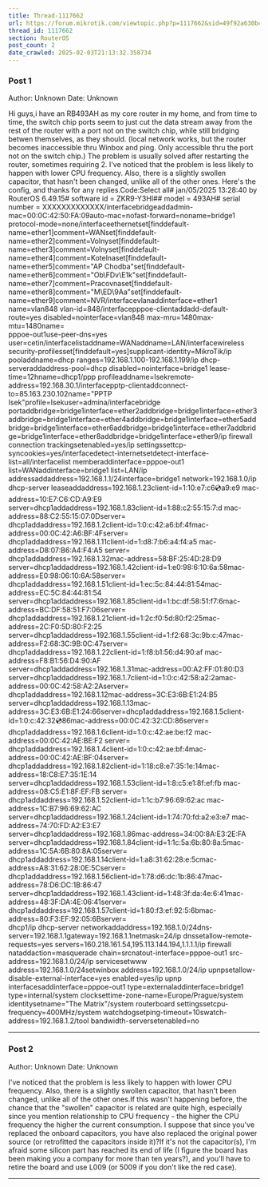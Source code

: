 ```yaml
---
title: Thread-1117662
url: https://forum.mikrotik.com/viewtopic.php?p=1117662&sid=49f92a630bc7970d8ca50523be880e8f#p1117662
thread_id: 1117662
section: RouterOS
post_count: 2
date_crawled: 2025-02-03T21:13:32.358734
---
```


### Post 1
Author: Unknown
Date: Unknown

Hi guys,i have an RB493AH as my core router in my home, and from time to time, the switch chip ports seem to just cut the data stream away from the rest of the router with a port not on the switch chip, while still bridging betwen themselves, as they should. (local network works, but the router becomes inaccessible thru Winbox and ping. Only accessible thru the port not on the switch chip.) The problem is usually solved after restarting the router, sometimes requiring 2. I've noticed that the problem is less likely to happen with lower CPU frequency. Also, there is a slightly swollen capacitor, that hasn't been changed, unlike all of the other ones. Here's the config, and thanks for any replies.Code:Select all# jan/05/2025 13:28:40 by RouterOS 6.49.15# software id = ZKR9-Y3HI## model = 493AH# serial number = XXXXXXXXXXXXX/interfacebridgeaddadmin-mac=00:0C:42:50:FA:09auto-mac=nofast-forward=noname=bridge1 protocol-mode=none/interfaceethernetset[finddefault-name=ether1]comment=WANset[finddefault-name=ether2]comment=Volnyset[finddefault-name=ether3]comment=Volnyset[finddefault-name=ether4]comment=Kotelnaset[finddefault-name=ether5]comment="AP Chodba"set[finddefault-name=ether6]comment="Ob\FDv\E1k"set[finddefault-name=ether7]comment=Pracovnaset[finddefault-name=ether8]comment="M\ED\9Aa"set[finddefault-name=ether9]comment=NVR/interfacevlanaddinterface=ether1 name=vlan848 vlan-id=848/interfacepppoe-clientaddadd-default-route=yes disabled=nointerface=vlan848 max-mru=1480max-mtu=1480name=\
    pppoe-out1use-peer-dns=yes user=cetin/interfacelistaddname=WANaddname=LAN/interfacewireless security-profilesset[finddefault=yes]supplicant-identity=MikroTik/ip pooladdname=dhcp ranges=192.168.1.100-192.168.1.199/ip dhcp-serveraddaddress-pool=dhcp disabled=nointerface=bridge1 lease-time=12hname=dhcp1/ppp profileaddname=Isekremote-address=192.168.30.1/interfacepptp-clientaddconnect-to=85.163.230.102name="PPTP Isek"profile=Isekuser=admina/interfacebridge portaddbridge=bridge1interface=ether2addbridge=bridge1interface=ether3addbridge=bridge1interface=ether4addbridge=bridge1interface=ether5addbridge=bridge1interface=ether6addbridge=bridge1interface=ether7addbridge=bridge1interface=ether8addbridge=bridge1interface=ether9/ip firewall connection trackingsetenabled=yes/ip settingssettcp-syncookies=yes/interfacedetect-internetsetdetect-interface-list=all/interfacelist memberaddinterface=pppoe-out1 list=WANaddinterface=bridge1 list=LAN/ip addressaddaddress=192.168.1.1/24interface=bridge1 network=192.168.1.0/ip dhcp-server leaseaddaddress=192.168.1.23client-id=1:10:e7:c6:cd:a9:e9 mac-address=10:E7:C6:CD:A9:E9 \
    server=dhcp1addaddress=192.168.1.83client-id=1:88:c2:55:15:7:d mac-address=88:C2:55:15:07:0Dserver=\
    dhcp1addaddress=192.168.1.2client-id=1:0:c:42:a6:bf:4fmac-address=00:0C:42:A6:BF:4Fserver=\
    dhcp1addaddress=192.168.1.11client-id=1:d8:7:b6:a4:f4:a5 mac-address=D8:07:B6:A4:F4:A5 server=\
    dhcp1addaddress=192.168.1.32mac-address=58:BF:25:4D:28:D9 server=dhcp1addaddress=192.168.1.42client-id=1:e0:98:6:10:6a:58mac-address=E0:98:06:10:6A:58server=\
    dhcp1addaddress=192.168.1.51client-id=1:ec:5c:84:44:81:54mac-address=EC:5C:84:44:81:54\
    server=dhcp1addaddress=192.168.1.85client-id=1:bc:df:58:51:f7:6mac-address=BC:DF:58:51:F7:06server=\
    dhcp1addaddress=192.168.1.21client-id=1:2c:f0:5d:80:f2:25mac-address=2C:F0:5D:80:F2:25\
    server=dhcp1addaddress=192.168.1.55client-id=1:f2:68:3c:9b:c:47mac-address=F2:68:3C:9B:0C:47server=\
    dhcp1addaddress=192.168.1.22client-id=1:f8:b1:56:d4:90:af mac-address=F8:B1:56:D4:90:AF \
    server=dhcp1addaddress=192.168.1.31mac-address=00:A2:FF:01:80:D3 server=dhcp1addaddress=192.168.1.7client-id=1:0:c:42:58:a2:2amac-address=00:0C:42:58:A2:2Aserver=\
    dhcp1addaddress=192.168.1.12mac-address=3C:E3:6B:E1:24:B5 server=dhcp1addaddress=192.168.1.13mac-address=3C:E3:6B:E1:24:66server=dhcp1addaddress=192.168.1.5client-id=1:0:c:42:32:cd:86mac-address=00:0C:42:32:CD:86server=\
    dhcp1addaddress=192.168.1.6client-id=1:0:c:42:ae:be:f2 mac-address=00:0C:42:AE:BE:F2 server=\
    dhcp1addaddress=192.168.1.4client-id=1:0:c:42:ae:bf:4mac-address=00:0C:42:AE:BF:04server=\
    dhcp1addaddress=192.168.1.82client-id=1:18:c8:e7:35:1e:14mac-address=18:C8:E7:35:1E:14\
    server=dhcp1addaddress=192.168.1.53client-id=1:8:c5:e1:8f:ef:fb mac-address=08:C5:E1:8F:EF:FB server=\
    dhcp1addaddress=192.168.1.52client-id=1:1c:b7:96:69:62:ac mac-address=1C:B7:96:69:62:AC \
    server=dhcp1addaddress=192.168.1.24client-id=1:74:70:fd:a2:e3:e7 mac-address=74:70:FD:A2:E3:E7 \
    server=dhcp1addaddress=192.168.1.86mac-address=34:00:8A:E3:2E:FA server=dhcp1addaddress=192.168.1.84client-id=1:1c:5a:6b:80:8a:5mac-address=1C:5A:6B:80:8A:05server=\
    dhcp1addaddress=192.168.1.14client-id=1:a8:31:62:28:e:5cmac-address=A8:31:62:28:0E:5Cserver=\
    dhcp1addaddress=192.168.1.56client-id=1:78:d6:dc:1b:86:47mac-address=78:D6:DC:1B:86:47\
    server=dhcp1addaddress=192.168.1.43client-id=1:48:3f:da:4e:6:41mac-address=48:3F:DA:4E:06:41server=\
    dhcp1addaddress=192.168.1.57client-id=1:80:f3:ef:92:5:6bmac-address=80:F3:EF:92:05:6Bserver=\
    dhcp1/ip dhcp-server networkaddaddress=192.168.1.0/24dns-server=192.168.1.1gateway=192.168.1.1netmask=24/ip dnssetallow-remote-requests=yes servers=160.218.161.54,195.113.144.194,1.1.1.1/ip firewall nataddaction=masquerade chain=srcnatout-interface=pppoe-out1 src-address=192.168.1.0/24/ip servicesetwww address=192.168.1.0/24setwinbox address=192.168.1.0/24/ip upnpsetallow-disable-external-interface=yes enabled=yes/ip upnp interfacesaddinterface=pppoe-out1 type=externaladdinterface=bridge1 type=internal/system clocksettime-zone-name=Europe/Prague/system identitysetname="The Matrix"/system routerboard settingssetcpu-frequency=400MHz/system watchdogsetping-timeout=10swatch-address=192.168.1.2/tool bandwidth-serversetenabled=no

---
### Post 2
Author: Unknown
Date: Unknown

I've noticed that the problem is less likely to happen with lower CPU frequency. Also, there is a slightly swollen capacitor, that hasn't been changed, unlike all of the other ones.If this wasn't happening before, the chance that the "swollen" capacitor is related are quite high, especially since you mention relationship to CPU frequency - the higher the CPU frequency the higher the current consumption. I suppose that since you've replaced the onboard capacitors, you have also replaced the original power source (or retrofitted the capacitors inside it)?If it's not the capacitor(s), I'm afraid some silicon part has reached its end of life (I figure the board has been making you a company for more than ten years?), and you'll have to retire the board and use L009 (or 5009 if you don't like the red case).

---
